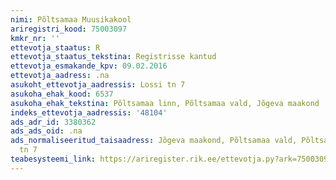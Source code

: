 ```yaml
---
nimi: Põltsamaa Muusikakool
ariregistri_kood: 75003097
kmkr_nr: ''
ettevotja_staatus: R
ettevotja_staatus_tekstina: Registrisse kantud
ettevotja_esmakande_kpv: 09.02.2016
ettevotja_aadress: .na
asukoht_ettevotja_aadressis: Lossi tn 7
asukoha_ehak_kood: 6537
asukoha_ehak_tekstina: Põltsamaa linn, Põltsamaa vald, Jõgeva maakond
indeks_ettevotja_aadressis: '48104'
ads_adr_id: 3380362
ads_ads_oid: .na
ads_normaliseeritud_taisaadress: Jõgeva maakond, Põltsamaa vald, Põltsamaa linn, Lossi
  tn 7
teabesysteemi_link: https://ariregister.rik.ee/ettevotja.py?ark=75003097&ref=rekvisiidid
---
```

